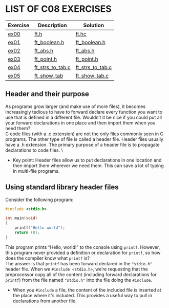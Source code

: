 # LIST OF C08 EXERCISES

|Exercise  |Description |Solution                     
|----------|------------|---------
|[ex00](https://github.com/achrafelkhnissi/1337/tree/master/Piscine-2021/DAYS/C08/ex00/) | [ft.h](https://github.com/achrafelkhnissi/1337/tree/master/Piscine-2021/DAYS/C08/ex00/README.md) | [ft.hc](https://github.com/achrafelkhnissi/1337/tree/master/Piscine-2021/DAYS/C08/ex00/ft.h)
|[ex01](https://github.com/achrafelkhnissi/1337/tree/master/Piscine-2021/DAYS/C08/ex01) | [ft_boolean.h](https://github.com/achrafelkhnissi/1337/tree/master/Piscine-2021/DAYS/C08/ex01/README.md) | [ft_boolean.h](https://github.com/achrafelkhnissi/1337/tree/master/Piscine-2021/DAYS/C08/ex01/ft_boolean.h)
|[ex02](https://github.com/achrafelkhnissi/1337/tree/master/Piscine-2021/DAYS/C08/ex02) | [ft_abs.h](https://github.com/achrafelkhnissi/1337/tree/master/Piscine-2021/DAYS/C08/ex02/README.md) | [ft_abs.h](https://github.com/achrafelkhnissi/1337/tree/master/Piscine-2021/DAYS/C08/ex02/ft_abs.h)
|[ex03](https://github.com/achrafelkhnissi/1337/tree/master/Piscine-2021/DAYS/C08/ex03) | [ft_point.h](https://github.com/achrafelkhnissi/1337/tree/master/Piscine-2021/DAYS/C08/ex03/README.md) | [ft_point.h](https://github.com/achrafelkhnissi/1337/tree/master/Piscine-2021/DAYS/C08/ex03/ft_point.h)
|[ex04](https://github.com/achrafelkhnissi/1337/tree/master/Piscine-2021/DAYS/C08/ex04) | [ft_strs_to_tab.c](https://github.com/achrafelkhnissi/1337/tree/master/Piscine-2021/DAYS/C08/ex04/README.md) | [ft_strs_to_tab.c](https://github.com/achrafelkhnissi/1337/tree/master/Piscine-2021/DAYS/C08/ex04/ft_strs_to_tab.c)
|[ex05](https://github.com/achrafelkhnissi/1337/tree/master/Piscine-2021/DAYS/C08/ex05) | [ft_show_tab](https://github.com/achrafelkhnissi/1337/tree/master/Piscine-2021/DAYS/C08/ex05/README.md) | [ft_show_tab.c](https://github.com/achrafelkhnissi/1337/tree/master/Piscine-2021/DAYS/C08/ex05/ft_show_tab.c)

## Header and their purpose
As programs grow larger (and make use of more files), it becomes increasingly tedious to have to forward declare every function you want to use that is defined in a different file. Wouldn’t it be nice if you could put all your forward declarations in one place and then import them when you need them? \
C code files (with a .c extension) are not the only files commonly seen in C programs. The other type of file is called a header file. Header files usually have a .h extension. The primary purpose of a header file is to propagate declarations to code files. \
- Key point: Header files allow us to put declarations in one location and then import them wherever we need them. This can save a lot of typing in multi-file programs.

## Using standard library header files
Consider the following program:
```c
#include <stdio.h>

int main(void)
{
    printf("Hello world");
    return (0);
}
```
This program prints “Hello, world!” to the console using `printf`. However, this program never provided a definition or declaration for `printf`, so how does the compiler know what `printf` is? \
The answer is that `printf` has been forward declared in the `"stdio.h"` header file. When we `#include <stdio.h>`, we’re requesting that the preprocessor copy all of the content (including forward declarations for `printf`) from the file named `"stdio.h"` into the file doing the `#include`.
- When you `#include` a file, the content of the included file is inserted at the place where it's included. This provides a useful way to pull in declarations from another file.

